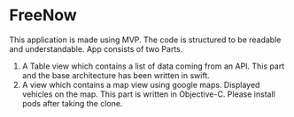 # FreeNow

This application is made using MVP.
The code is structured to be readable and understandable.
App consists of two Parts.
1) A Table view which contains a list of data coming from an API. This part and the base architecture has been written in swift.
2) A view which contains a map view using google maps. Displayed vehicles on the map. This part is written in Objective-C.
Please install pods after taking the clone.

